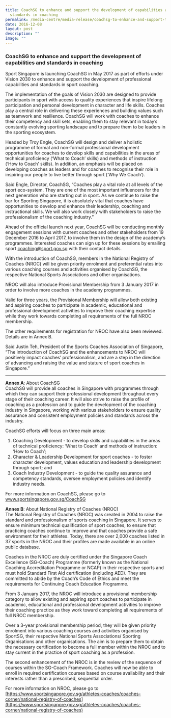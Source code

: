 ```yaml
---
title: CoachSG to enhance and support the development of capabilities and
  standards in coaching
permalink: /media-centre/media-release/coachsg-to-enhance-and-support-the-development-of-capabilities-and/
date: 2016-12-08
layout: post
description: ""
image: ""
---
```

### **CoachSG to enhance and support the development of capabilities and standards in coaching**

Sport Singapore is launching CoachSG in May 2017 as part of efforts under Vision 2030 to enhance and support the development of professional capabilities and standards in sport coaching. 

The implementation of the goals of Vision 2030 are designed to provide participants in sport with access to quality experiences that inspire lifelong participation and personal development in character and life skills. Coaches play a central role in delivering these experiences and building values such as teamwork and resilience. CoachSG will work with coaches to enhance their competency and skill sets, enabling them to stay relevant in today’s constantly evolving sporting landscape and to prepare them to be leaders in the sporting ecosystem. 

Headed by Troy Engle, CoachSG will design and deliver a holistic programme of formal and non-formal professional development opportunities for coaches to develop skills and capabilities in the areas of technical proficiency (‘What to Coach’ skills) and methods of instruction (‘How to Coach’ skills). In addition, an emphasis will be placed on developing coaches as leaders and for coaches to recognise their role in inspiring our people to live better through sport (‘Why We Coach’).

Said Engle, Director, CoachSG, “Coaches play a vital role at all levels of the sport eco-system. They are one of the most important influencers for the next generation who are starting out in sport. As we continue to raise the bar for Sporting Singapore, it is absolutely vital that coaches have opportunities to develop and enhance their leadership, coaching and instructional skills. We will also work closely with stakeholders to raise the professionalism of the coaching industry.”

Ahead of the official launch next year, CoachSG will be conducting monthly engagement sessions with current coaches and other stakeholders from 19 December 2016 to April 2017, to involve them in the design of the academy’s programmes. Interested coaches can sign up for these sessions by emailing sport [coaching@sport.gov.sg](mailto:coaching@sport.gov.sg) with their contact details. 

With the introduction of CoachSG, members in the National Registry of Coaches (NROC) will be given priority enrolment and preferential rates into various coaching courses and activities organised by CoachSG, the respective National Sports Associations and other organisations.

NROC will also introduce Provisional Membership from 3 January 2017 in order to involve more coaches in the academy programmes. 

Valid for three years, the Provisional Membership will allow both existing and aspiring coaches to participate in academic, educational and professional development activities to improve their coaching expertise while they work towards completing all requirements of the full NROC membership. 

The other requirements for registration for NROC have also been reviewed. Details are in Annex B. 

Said Justin Teh, President of the Sports Coaches Association of Singapore, “The introduction of CoachSG and the enhancements to NROC will positively impact coaches’ professionalism, and are a step in the direction of advancing and raising the value and stature of sport coaches in Singapore.”  

---

**Annex A**: About CoachSG
<br>
CoachSG will provide all coaches in Singapore with programmes through which they can support their professional development throughout every stage of their coaching career. It will also strive to raise the profile of coaching as a profession and to guide the development of the coaching industry in Singapore, working with various stakeholders to ensure quality assurance and consistent employment policies and standards across the industry.  

CoachSG efforts will focus on three main areas:  

1. Coaching Development - to develop skills and capabilities in the areas of technical proficiency: ‘What to Coach’ and methods of instruction: ‘How to Coach’;  
2. Character & Leadership Development for sport coaches - to foster character development, values education and leadership development through sport; and
3. Coach Industry Development - to guide the quality assurance and competency standards, oversee employment policies and identify industry needs.  
  
For more information on CoachSG, please go to www.sportsingapore.gov.sg/CoachSG  
  
**Annex B**: About National Registry of Coaches (NROC)
<br>
The National Registry of Coaches (NROC) was created in 2004 to raise the standard and professionalism of sports coaching in Singapore. It serves to ensure minimum technical qualification of sport coaches, to ensure that practicing coaches continue to improve and that coaches provide a safe environment for their athletes. Today, there are over 2,000 coaches listed in 37 sports in the NROC and their profiles are made available in an online public database.   

Coaches in the NROC are duly certified under the Singapore Coach Excellence (SG-Coach) Programme (formerly known as the National Coaching Accreditation Programme or NCAP) in their respective sports and must hold Standard First Aid certification (including AED). They are committed to abide by the Coach’s Code of Ethics and meet the requirements for Continuing Coach Education Programme. 

From 3 January 2017, the NROC will introduce a provisional membership category to allow existing and aspiring sport coaches to participate in academic, educational and professional development activities to improve their coaching practice as they work toward completing all requirements of full NROC membership.

Over a 3-year provisional membership period, they will be given priority enrolment into various coaching courses and activities organised by SportSG, their respective National Sports Associations/ Sporting Organisations and other organisations. The aim is to prepare them to obtain the necessary certification to become a full member within the NROC and to stay current in the practice of sport coaching as a profession.  
  
The second enhancement of the NROC is in the review of the sequence of courses within the SG-Coach Framework. Coaches will now be able to enroll in required certification courses based on course availability and their interests rather than a prescribed, sequential order.  
  
For more information on NROC, please go to [https://www.sportsingapore.gov.sg/athletes-coaches/coaches-corner/national-registry-of-coaches](https://www.sportsingapore.gov.sg/athletes-coaches/coaches-corner/national-registry-of-coaches)